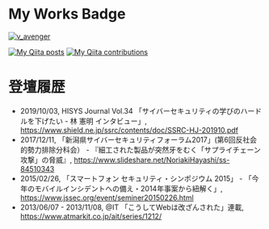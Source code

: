 <!--
**vavenger/vavenger** is a ✨ _special_ ✨ repository because its `README.md` (this file) appears on your GitHub profile.

Here are some ideas to get you started:

- 🔭 I’m currently working on ...
- 🌱 I’m currently learning ...
- 👯 I’m looking to collaborate on ...
- 🤔 I’m looking for help with ...
- 💬 Ask me about ...
- 📫 How to reach me: ...
- 😄 Pronouns: ...
- ⚡ Fun fact: ...
-->

<!-- Qiitaコントリビューション数をGitHubのプロフィールに貼ってドヤれるサービスを作った, https://qiita.com/mikkame/items/f2c60d9caf8a8e38ec50 -->

# My Works Badge
[ ![v_avenger](https://www.hackthebox.eu/badge/image/174656)](https://app.hackthebox.eu/profile/174656)

[![My Qiita posts](https://qiita-badge.apiapi.app/s/v_avenger/posts.svg)](http://qiita.com/v_avenger) [![My Qiita contributions](https://qiita-badge.apiapi.app/s/v_avenger/contributions.svg)](http://qiita.com/v_avenger)

# 登壇履歴
- 2019/10/03, HISYS Journal Vol.34 「サイバーセキュリティの学びのハードルを下げたい - 林 憲明 インタビュー」, https://www.shield.ne.jp/ssrc/contents/doc/SSRC-HJ-201910.pdf
- 2017/12/11, 「新潟県サイバーセキュリティフォーラム2017」(第6回反社会的勢力排除分科会） - 『細工された製品が突然牙をむく「サプライチェーン攻撃」の脅威』, https://www.slideshare.net/NoriakiHayashi/ss-84510343
- 2015/02/26, 「スマートフォン セキュリティ・シンポジウム 2015」 - 「今年のモバイルインシデントへの備え・2014年事案から紐解く」, https://www.jssec.org/event/seminer20150226.html
- 2013/06/07 - 2013/11/08, @IT 「こうしてWebは改ざんされた」連載, https://www.atmarkit.co.jp/ait/series/1212/
